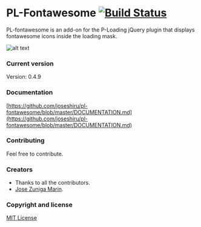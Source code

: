 # PL-Fontawesome [![Build Status](https://travis-ci.org/joseshiru/pl-progress.svg?branch=master)](https://travis-ci.org/joseshiru/p-loading.svg?branch=master)

PL-fontawesome is an add-on for the P-Loading jQuery plugin that displays  fontawesome icons inside the loading mask.

 
![alt text](https://s27.postimg.org/cayz1ye5f/pl_fontawesome.gif "demo")


### Current version
  Version: 0.4.9

### Documentation
[https://github.com/joseshiru/pl-fontawesome/blob/master/DOCUMENTATION.md](https://github.com/joseshiru/pl-fontawesome/blob/master/DOCUMENTATION.md)

### Contributing
  Feel free to contribute.

### Creators
 * Thanks to all the contributors.
 * [Jose Zuniga Marin](https://github.com/joseshiru).
 
### Copyright and license
[MIT License](https://github.com/joseshiru/pl-fontawesome/blob/master/LICENSE)